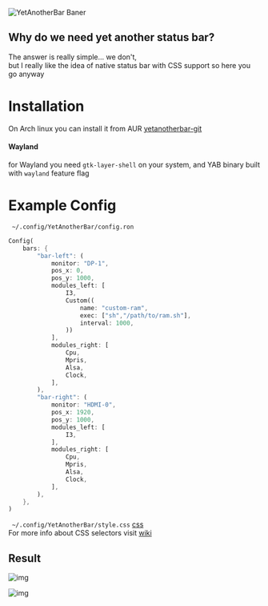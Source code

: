 ![YetAnotherBar Baner](https://i.imgur.com/jqUkGuA.png)

## Why do we need yet another status bar?
The answer is really simple... we don't,  
but I really like the idea of native status bar with CSS support so here you go anyway

# Installation
On Arch linux you can install it from AUR [yetanotherbar-git](https://aur.archlinux.org/packages/yetanotherbar-git)

#### Wayland
for Wayland you need `gtk-layer-shell` on your system, and YAB binary built with `wayland` feature flag

# Example Config
`` ~/.config/YetAnotherBar/config.ron``
```rust
Config(
    bars: {
        "bar-left": (
            monitor: "DP-1",
            pos_x: 0,
            pos_y: 1000,
            modules_left: [
                I3,
                Custom((
                    name: "custom-ram",
                    exec: ["sh","/path/to/ram.sh"],
                    interval: 1000,
                ))
            ],
            modules_right: [
                Cpu,
                Mpris,
                Alsa,
                Clock,
            ],
        ),
        "bar-right": (
            monitor: "HDMI-0",
            pos_x: 1920,
            pos_y: 1000,
            modules_left: [
                I3,
            ],
            modules_right: [
                Cpu,
                Mpris,
                Alsa,
                Clock,           
            ],
        ),
    },
)
```
`` ~/.config/YetAnotherBar/style.css`` [css](https://github.com/PolyMeilex/YetAnotherBar/blob/master/src/style.css)  
For more info about CSS selectors visit [wiki](https://github.com/PolyMeilex/YetAnotherBar/wiki)
## Result
![img](https://i.imgur.com/GJ71oye.png)

![img](https://i.imgur.com/ECgAEZj.png)
